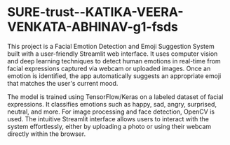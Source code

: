 # SURE-trust--KATIKA-VEERA-VENKATA-ABHINAV-g1-fsds

This project is a Facial Emotion Detection and Emoji Suggestion System built with a user-friendly Streamlit web interface. It uses computer vision and deep learning techniques to detect human emotions in real-time from facial expressions captured via webcam or uploaded images. Once an emotion is identified, the app automatically suggests an appropriate emoji that matches the user's current mood.

The model is trained using TensorFlow/Keras on a labeled dataset of facial expressions. It classifies emotions such as happy, sad, angry, surprised, neutral, and more. For image processing and face detection, OpenCV is used. The intuitive Streamlit interface allows users to interact with the system effortlessly, either by uploading a photo or using their webcam directly within the browser.
